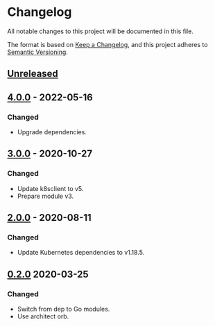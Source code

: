 # Changelog

All notable changes to this project will be documented in this file.

The format is based on [Keep a Changelog](https://keepachangelog.com/en/1.0.0/),
and this project adheres to [Semantic Versioning](https://semver.org/spec/v2.0.0.html).



## [Unreleased]

## [4.0.0] - 2022-05-16

### Changed

- Upgrade dependencies.

## [3.0.0] - 2020-10-27

### Changed

- Update k8sclient to v5.
- Prepare module v3.

## [2.0.0] - 2020-08-11

### Changed

- Update Kubernetes dependencies to v1.18.5.

## [0.2.0] 2020-03-25

### Changed

- Switch from dep to Go modules.
- Use architect orb.



[Unreleased]: https://github.com/giantswarm/kubelock/compare/v4.0.0...HEAD
[4.0.0]: https://github.com/giantswarm/kubelock/compare/v3.0.0...v4.0.0
[3.0.0]: https://github.com/giantswarm/kubelock/compare/v2.0.0...v3.0.0
[2.0.0]: https://github.com/giantswarm/kubelock/compare/v0.2.0...v2.0.0
[0.2.0]: https://github.com/giantswarm/kubelock/releases/tag/v0.2.0
